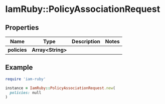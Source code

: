 # IamRuby::PolicyAssociationRequest

## Properties

| Name | Type | Description | Notes |
| ---- | ---- | ----------- | ----- |
| **policies** | **Array&lt;String&gt;** |  |  |

## Example

```ruby
require 'iam-ruby'

instance = IamRuby::PolicyAssociationRequest.new(
  policies: null
)
```

